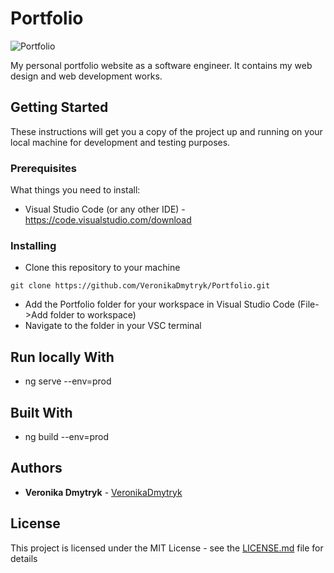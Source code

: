 # Portfolio

![Portfolio](https://image.freepik.com/free-vector/coding-concept-illustration_114360-939.jpg)

My personal portfolio website as a software engineer. It contains my web design and web development works.

## Getting Started

These instructions will get you a copy of the project up and running on your local machine for development and testing purposes.

### Prerequisites

What things you need to install:

* Visual Studio Code (or any other IDE) - https://code.visualstudio.com/download


### Installing

* Clone this repository to your machine
```
git clone https://github.com/VeronikaDmytryk/Portfolio.git
```

* Add the Portfolio folder for your workspace in Visual Studio Code
(File->Add folder to workspace)
* Navigate to the folder in your VSC terminal

## Run locally With

* ng serve --env=prod

## Built With

* ng build --env=prod

## Authors

* **Veronika Dmytryk** - [VeronikaDmytryk](https://github.com/VeronikaDmytryk)

## License

This project is licensed under the MIT License - see the [LICENSE.md](LICENSE) file for details
